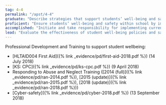 ```yaml
---
tag: 4-4
permalink: "/apst/4-4"
graduate: "Describe strategies that support students’ well-being and safety working within school and/or system, curriculum and legislative requirements."
proficient: "Ensure students’ well-being and safety within school by implementing school and/ or system, curriculum and legislative requirements."
accomplished: "Initiate and take responsibility for implementing current school and/ or system, curriculum and legislative requirements to ensure student wellbeing and safety."
lead: "Evaluate the effectiveness of student well-being policies and safe working practices using current school and/ or system, curriculum and legislative requirements and assist colleagues to update their practices."
---
```

Professional Development and Training to support student wellbeing:
* [HLTAID004 First Aid]({% link _evidence/pd/first-aid-2018.pdf %}) (14 July 2018)
* [KS: CPC]({% link _evidence/pd/ks-cpc.pdf %}) (9 April 2018)
* Responding to Abuse and Neglect Training ([2014 (full)]({% link _evidence/pd/ran-2014.pdf %}), [2015 (update)]({% link _evidence/pd/ran-2015.pdf %}), [2018 (update)]({% link _evidence/pd/ran-2018.pdf %}))
* [Cyber-safety]({% link _evidence/pd/cyber-2018.pdf %}) (13 September 2018)